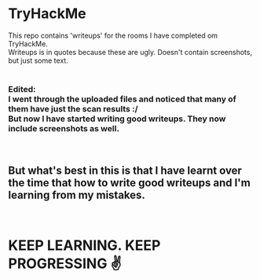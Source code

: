 # TryHackMe

This repo contains 'writeups' for the rooms I have completed om TryHackMe. <br>
Writeups is in quotes because these are ugly. Doesn't contain screenshots, but just some text. <br>
<br>

<h3>Edited:<br>
I went through the uploaded files and noticed that many of them have just the scan results :/<br>
But now I have started writing good writeups. They now include screenshots as well. <br>
</h3>
<br>

<h2>But what's best in this is that I have learnt over the time that how to write good writeups and I'm learning from my mistakes.</h2>
<br>
<h1>KEEP LEARNING. KEEP PROGRESSING ✌️</h1>
